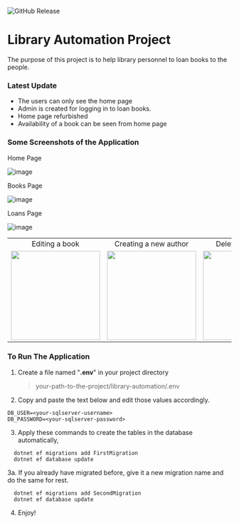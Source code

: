 ![GitHub Release](https://img.shields.io/github/v/release/eskhas/library-automation-project?color=%2000ff00)

# Library Automation Project

The purpose of this project is to help library personnel to loan books to the people.

### Latest Update

- The users can only see the home page
- Admin is created for logging in to loan books.
- Home page refurbished
- Availability of a book can be seen from home page

### Some Screenshots of the Application

Home Page

![image](https://github.com/user-attachments/assets/c23ca082-ac05-4238-99bc-a415e06e2d11)


Books Page

![image](https://github.com/user-attachments/assets/3fb77aaa-e842-4f28-ac62-34377fa7182d)

Loans Page

![image](https://github.com/user-attachments/assets/5e1f4495-1130-4283-856c-c123978c4ff8)

<div align="center">
  <table>
    <tr>
      <td align="center">Editing a book</td>
      <td align="center">Creating a new author</td>
      <td align="center">Deleting a member</td>
      <td align="center">Details of a Book</td>
    </tr>
    <tr>
      <td><img src="https://github.com/user-attachments/assets/1adf7d3c-295d-47aa-af7e-e8700e3ced68" width="200" /></td>
      <td><img src="https://github.com/user-attachments/assets/a4b1bd01-06c3-4bf0-b947-016589196ef7" width="200" /></td>
      <td><img src="https://github.com/user-attachments/assets/64332fad-d3e3-481e-a45c-0c53e756b30c" width="200" /></td>
      <td><img src="https://github.com/user-attachments/assets/70ca55b9-d2a2-4a92-a092-bc41e68aefec" width="200" /></td>
    </tr>
  </table>
</div>

### To Run The Application

1. Create a file named "**.env**" in your project directory

   > your-path-to-the-project/library-automation/.env

2. Copy and paste the text below and edit those values accordingly.

```
DB_USER=<your-sqlserver-username>
DB_PASSWORD=<your-sqlserver-password>
```

3. Apply these commands to create the tables in the database automatically,

```
  dotnet ef migrations add FirstMigration
  dotnet ef database update
```
3a. If you already have migrated before, give it a new migration name and do the same for rest.
```
  dotnet ef migrations add SecondMigration
  dotnet ef database update
```
4. Enjoy!
